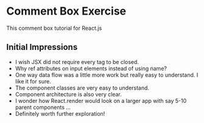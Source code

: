 # Comment Box Exercise

This comment box tutorial for React.js

## Initial Impressions

* I wish JSX did not require every tag to be closed.
* Why ref attributes on input elements instead of using name?
* One way data flow was a little more work but really easy to understand. I like it for sure.
* The component classes are very easy to understand.
* Component architecture is also very clear.
* I wonder how React.render would look on a larger app with say 5-10 parent components ...
* Definitely worth further exploration!
